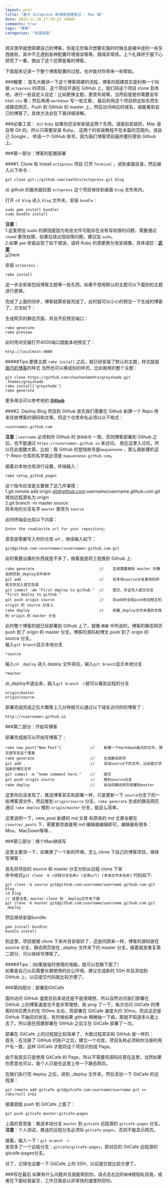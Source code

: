 ```yaml
---
layout: post
title: "基于 Octopress 新博客搭建笔记 - Mac 端"
date: 2015-11-20 17:29:23 +0800
comments: true
tags: "博客"
categories: "装逼指南"
---
```


其实很早就想搭建自己的博客，但是无奈每次想要实施的时候总是被中途的一些东西挫败，其中不乏遇到各种配置环境错误等等，搞得非常烦。上个礼拜终于狠下心研究了一番，搞出了这个还算能看的博客。</br>

下面就来记录一下整个博客配置的过程，也许能对你带来一些帮助。</br>

<!--more-->

###概要：
首先大概讲一下这个博客搭建的流程，博客的搭建其实是利用一个叫做 `octopress` 的项目，这个项目开源在 GitHub 上，我们将这个项目 clone 到本地，进行一些自定义设定：比如更换主题，更改布局等，当然前提是你需要会写 `html` `css` 等；然后再用 `markdown` 写一些文章， 最后利用这个项目把这些东西生成静态网页，Push 到 GitHub 的 master 上，然后访问响应的域名，就能看到自己的博客了。具体方法会在下面详细讲解。

###必备工具：
`Git` `Ruby` 如果你还没有安装这两个东西，请提前安装好。Mac 是自带 Git 的，所以只需要安装 Ruby。 这两个的安装教程不在本篇的范围内，请自己 Google 。
申请一个 GitHub 账号，因为我们博客项目最终要托管到 Github 上。</br>

###第一部分：博客的配置部署

####1. Clone 和 Install `octopress` 项目
打开 `Terminal` ，进到桌面目录，然后输入以下命令：

```
git clone git://github.com/imathis/octopress.git blog
```
从 github 的服务器拉取 `octopress` 这个项目保存到桌面 `blog` 文件夹内。

打开 `cd blog` 进入 `blog` 文件夹，安装 `bundle`：

```
sudo gem install bundler
sudo bundle install
```
**注意：**</br>
1.这里用加 sudo 的原因是因为有些文件可能存在没有写权限的问题，需要通过 `chomd` 更改权限，如果后续出现权限问题，建议加 `sudo`。</br>
2.如果 `gem` 安装出现了如下错误，请将 Ruby 的源更换为淘宝镜像，具体请怼：[**这里**](https://ruby.taobao.org)</br>
![here](http://ww2.sinaimg.cn/large/65312d9agw1ezoh8xa4k9j20oh00uaab.jpg)

安装 `octooress`：

```
rake install
```
这一步会安装包括博客主题等一些东西，如果不想用默认的主题可以下载别的主题进行更换。</br>

完成了上面的四步，博客就算安装完成了，此时就可以小小的预览一下生成的博客了，方法如下：

生成网页的静态页面，并且开启预览端口：

```
rake generate
rake preview
```
此时用浏览器打开4000端口就能本地预览了：
```
http://localhost:4000
```

#####Tips:更换主题
`rake install` 之后，就已经安装了默认的主题，样式就是[唐巧的博客](http://blog.devtang.com)的样式
当然也可以换成别的样式，比如我用的整个主题：

```
git clone https://github.com/shashankmehta/greyshade.git .themes/greyshade
rake install['greyshade']
rake generate
```
更多用法可以参考他的 [**Github**](https://github.com/shashankmehta/greyshade)

####2. Deploy Blog 项目到 Github
首先我们需要在 Github 新建一个 Repo 用来存放博客的源码和文章，将这个仓库命名必须以以下格式：

```
<username>.github.com
```
**注意：**`username` 必须和你 Github 的 `登陆账号` 一致，否则博客部署到 Github 之后，也不能通过 `https://<username>.github.io` 来访问。
我在这里入过坑，所以在此提醒大家。比如：我 Github 的登陆账号是`maquannene` ，那么我新建的这个 Repo 仓库的名字就必须是 `maquannene.github.com`。

接着对本地仓库进行设置，终端输入：

```
rake setup_github_pages
```
这个指令应该是主要做了这几件事情：</br>
1.git remote add origin git@github.com:username/username.github.com.git</br>
增加远程源名为 origin </br>
2.git branch -m master source </br>
将本地的分支名字 `master` 更改为 `source` </br>

此时终端会出现以下内容：

```
Enter the read/write url for your repository:
```
意思是需要写入你的仓库 url ，继续输入如下：

```
git@github.com:<username>/<username>.github.com.git
```
此时需要设置的东西就差不多了，接着就是将工程推到 Github 上:

```
rake generate                             //	生成需要推到 master 的静态网页到_deploy文件夹中
git add .                                 //	将本地source分支更改的所有文件加入提交目录
git commit -am "First deploy to github."  //	提交，并且写入提交日志 "First deploy to github."
git push origin source                    //	将add的全部push到远程主机 origin 的 source 分支上
rake deploy                               //	部署_deploy文件夹里的东西到 origin 的 master 分支
```
此时整个博客的就已经部署到 Github 上了，就像 `概要` 中所说的，博客的静态网页 push 到了 origin 的 master 分支，博客的源码和博文 push 到了 origin 的 source 分支。</br>
输入`git branch`显示本地分支

```
*source
```
输入`cd _deploy` 进入 deploy 文件夹后，输入`git branch`显示本地分支

```
*master
```
从_deploy中退出来，输入`git branch -r`就可以看到远程的分支

```
origin/master
origin/source
```
部署完成完成之后大概等上几分钟就可以通过以下域名访问你的博客了：

```
http://<username>.github.io
```

###第二部分：开始写博客

部署完成就可以开始写博客了：

```
rake new_post["New Post"]             //	新建一个markdown格式的文件，博文就写在这个里面
rake generate                         //	生成静态网页
git add .                             //	添加source下的文件，比如刚才添加新的博文文件
git commit -m "Some comment here."    //	提交
git push origin source                //	推到source分支
rake deploy                           //	自动将静态网页部署到master
```

这里你应该发现了，推送博客其实和部署一样，只是更新一下 `source`分支下的一些博客源文件，然后推到 `origin/source` 分支，`rake generate` 生成的静态网页通过 `rake deploy` 推到 `origin/master` 分支，就这么简单。

这里说明一下，new_post 新建的 md 文章 和原来的 md 文章全都在 `/source/_posts` 下，需要更改直接用 md 编辑器编辑即可，编辑器有很多：Mou、MacDown等等...</br>

###第三部分：换个Mac继续写

这里主要讲一下，如果换了一个新的环境，怎么 clone 下自己的博客项目，继续写博客：</br>

首先将项目的 source 和 master 分支分别从远程 clone 下来 </br>
命令格式`git clone -b <远程分支名称> (仓库url) [本地文件夹名称]`
代码如下:</br>

```
git clone -b source git@github.com:username/username.github.com.git blog
cd blog
// 这里注意，master clone 到 _deploy文件夹下面
git clone -b master git@github.com:username/username.github.com.git _deploy
```

然后继续安装bundle:

```
gem install bundler
bundle install
```
到这里，项目就被 clone 下来并且安装好了，还是同原来一样，博客的源码放在 source 分支，静态网页放在 _deploy 文件夹下的 master 分支，接着就是重复第二部分，可以继续写博客了。</br>

#####Tips：(如果是临时使用的电脑，就可以忽略下面了）</br>
如果是自己以后需要长期使用的办公环境，建议生成新的 SSH 并且添加到 GitHub 上，以后提交代码就比较方便了。

###第四部分：部署到GitCafe

国内访问 GitHub 速度目前来说还是不是很理想，所以自然访问我们部署在 GitHub 上的博客速度也不是非常理想，我 ping 了一下，每次访问 GitCafe 的博客时间花费大约在 100ms 左右，而部署在 GitCafe 速度大约 30ms。而且这还是 GitHub 不抽风的状态，有时候如果 github 稍微抽一下疯，那就不知道多久能上去了。所以我在搭建部署在 GitHub 之后又在 GitCafe 部署了一次。</br>

部署在 GitCafe 上的过程就比较简单了，大致过程其实和 GitHub 是一样的：</br>
首先：在注册了 GitHub 的账户之后，建立一个仓库，项目名称必须和你注册的用户名一致，这样 GitCafe 才能将这个项目识别成 Page。

由于我其实只是使用 GitCafe 的 Page，所以不需要将源码托管在这里，当然如果你愿意也可以，我个人只是在这里上传一下静态网页。

在我们执行完 deploy 之后，进到 _deploy 文件夹，然后添加一下 GitCafe 的远程源：

```
git remote add gitcafe git@gitcafe.com:username/username.git >> /dev/null 2>&1
```
接着就能 push 到 GitCafe 上面了：

```
git push gitcafe master:gitcafe-pages
```
上面的意思是：推送本地分支 `master` 到 `gitcafe` 远程源的 `gitcafe-pages` 分支。</br>
**注意**：个人测试，推送的远程分支必须叫 `gitcafe-pages`，否则不能显示网页。

接着，输入一下：`git branch -r`</br>
发现多了一个远程分支：`gitcafe/gitcafe-pages`，即对应的 GitCafe 远程源的gitcafe-pages分支。

对了，记得也设置一下 GitCafe 上的 SSH，以后提交就比较方便了。

###写在最后
如果有什么问题并且我能帮到你，请点击左边的`微博`按钮私信我，或者在下面给我留言，工作日我会以非常快的速度秒回你。
